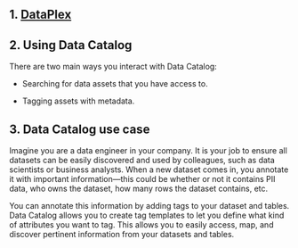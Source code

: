 ## 1. [DataPlex](https://cloud.google.com/dataplex)

## 2. Using Data Catalog

There are two main ways you interact with Data Catalog:

- Searching for data assets that you have access to.

- Tagging assets with metadata.

## 3. Data Catalog use case


Imagine you are a data engineer in your company. It is your job to ensure all datasets can be easily discovered and used by colleagues, such as data scientists or business analysts. When a new dataset comes in, you annotate it with important information—this could be whether or not it contains PII data, who owns the dataset, how many rows the dataset contains, etc.

You can annotate this information by adding tags to your dataset and tables. Data Catalog allows you to create tag templates to let you define what kind of attributes you want to tag. This allows you to easily access, map, and discover pertinent information from your datasets and tables.

